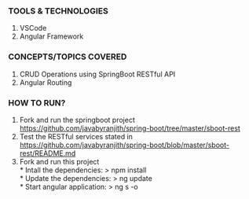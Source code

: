 ### TOOLS & TECHNOLOGIES
  1. VSCode
  2. Angular Framework

### CONCEPTS/TOPICS COVERED
  1. CRUD Operations using SpringBoot RESTful API
  2. Angular Routing

### HOW TO RUN?
  1. Fork and run the springboot project https://github.com/javabyranjith/spring-boot/tree/master/sboot-rest 
  2. Test the RESTful services stated in https://github.com/javabyranjith/spring-boot/blob/master/sboot-rest/README.md
  3. Fork and run this project
    <br/>* Intall the dependencies:   > npm install
	  <br/>* Update the dependencies:   > ng update
	  <br/>* Start angular application: > ng s -o
